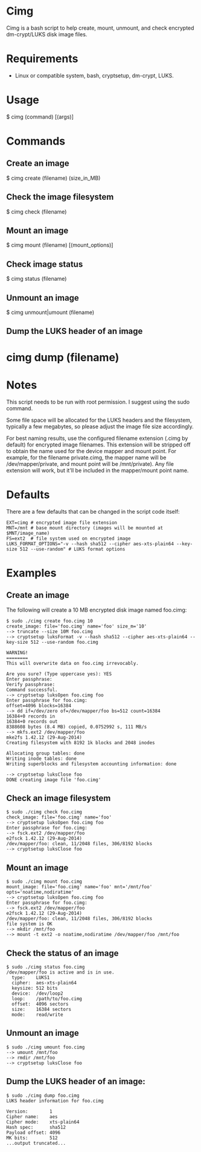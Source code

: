 # Cimg

Cimg is a bash script to help create, mount, unmount, and check encrypted dm-crypt/LUKS disk image files.

# Requirements

- Linux or compatible system, bash, cryptsetup, dm-crypt, LUKS.

# Usage

$ cimg (command) [(args)]

# Commands

## Create an image

$ cimg create (filename) (size_in_MB)

## Check the image filesystem

$ cimg check (filename)

## Mount an image

$ cimg mount (filename) [(mount_options)]

## Check image status

$ cimg status (filename)

## Unmount an image

$ cimg unmount|umount (filename)

## Dump the LUKS header of an image

# cimg dump (filename)

# Notes

This script needs to be run with root permission. I suggest using the sudo command.

Some file space will be allocated for the LUKS headers and the filesystem, typically a few megabytes, so please adjust the image file size accordingly.

For best naming results, use the configured filename extension (.cimg by default) for encrypted image filenames. This extension will be stripped off to obtain the name used for the device mapper and mount point. For example, for the filename private.cimg, the mapper name will be /dev/mapper/private, and mount point will be /mnt/private). Any file extension will work, but it'll be included in the mapper/mount point name.

# Defaults

There are a few defaults that can be changed in the script code itself:

```
EXT=cimg # encrypted image file extension
MNT=/mnt # base mount directory (images will be mounted at $MNT/image_name)
FS=ext2  # file system used on encrypted image
LUKS_FORMAT_OPTIONS="-v --hash sha512 --cipher aes-xts-plain64 --key-size 512 --use-random" # LUKS format options
```

# Examples

## Create an image

The following will create a 10 MB encrypted disk image named foo.cimg:

````
$ sudo ./cimg create foo.cimg 10
create_image: file='foo.cimg' name='foo' size_m='10'
--> truncate --size 10M foo.cimg
--> cryptsetup luksFormat -v --hash sha512 --cipher aes-xts-plain64 --key-size 512 --use-random foo.cimg

WARNING!
========
This will overwrite data on foo.cimg irrevocably.

Are you sure? (Type uppercase yes): YES
Enter passphrase: 
Verify passphrase: 
Command successful.
--> cryptsetup luksOpen foo.cimg foo
Enter passphrase for foo.cimg: 
offset=4096 blocks=16384
--> dd if=/dev/zero of=/dev/mapper/foo bs=512 count=16384
16384+0 records in
16384+0 records out
8388608 bytes (8.4 MB) copied, 0.0752992 s, 111 MB/s
--> mkfs.ext2 /dev/mapper/foo
mke2fs 1.42.12 (29-Aug-2014)
Creating filesystem with 8192 1k blocks and 2048 inodes

Allocating group tables: done                            
Writing inode tables: done                            
Writing superblocks and filesystem accounting information: done

--> cryptsetup luksClose foo
DONE creating image file 'foo.cimg'
````

## Check an image filesystem

```
$ sudo ./cimg check foo.cimg
check_image: file='foo.cimg' name='foo'
--> cryptsetup luksOpen foo.cimg foo
Enter passphrase for foo.cimg: 
--> fsck.ext2 /dev/mapper/foo
e2fsck 1.42.12 (29-Aug-2014)
/dev/mapper/foo: clean, 11/2048 files, 306/8192 blocks
--> cryptsetup luksClose foo
```

## Mount an image

```
$ sudo ./cimg mount foo.cimg
mount_image: file='foo.cimg' name='foo' mnt='/mnt/foo' opts='noatime,nodiratime'
--> cryptsetup luksOpen foo.cimg foo
Enter passphrase for foo.cimg: 
--> fsck.ext2 /dev/mapper/foo
e2fsck 1.42.12 (29-Aug-2014)
/dev/mapper/foo: clean, 11/2048 files, 306/8192 blocks
file system is OK
--> mkdir /mnt/foo
--> mount -t ext2 -o noatime,nodiratime /dev/mapper/foo /mnt/foo
```

## Check the status of an image

```
$ sudo ./cimg status foo.cimg
/dev/mapper/foo is active and is in use.
  type:    LUKS1
  cipher:  aes-xts-plain64
  keysize: 512 bits
  device:  /dev/loop2
  loop:    /path/to/foo.cimg
  offset:  4096 sectors
  size:    16384 sectors
  mode:    read/write
```

## Unmount an image

```
$ sudo ./cimg umount foo.cimg
--> umount /mnt/foo
--> rmdir /mnt/foo
--> cryptsetup luksClose foo
```

## Dump the LUKS header of an image:

```
$ sudo ./cimg dump foo.cimg
LUKS header information for foo.cimg

Version:       	1
Cipher name:   	aes
Cipher mode:   	xts-plain64
Hash spec:     	sha512
Payload offset:	4096
MK bits:       	512
...output truncated...
```




